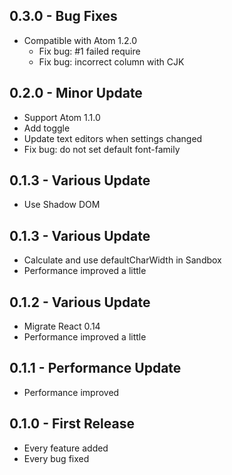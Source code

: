 ## 0.3.0 - Bug Fixes
* Compatible with Atom 1.2.0
    * Fix bug: #1 failed require
    * Fix bug: incorrect column with CJK

## 0.2.0 - Minor Update
* Support Atom 1.1.0
* Add toggle
* Update text editors when settings changed
* Fix bug: do not set default font-family

## 0.1.3 - Various Update
* Use Shadow DOM

## 0.1.3 - Various Update
* Calculate and use defaultCharWidth in Sandbox
* Performance improved a little

## 0.1.2 - Various Update
* Migrate React 0.14
* Performance improved a little

## 0.1.1 - Performance Update
* Performance improved

## 0.1.0 - First Release
* Every feature added
* Every bug fixed
